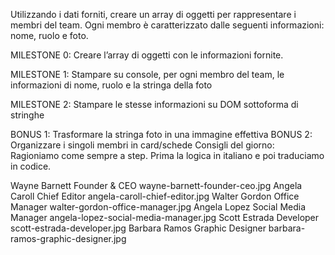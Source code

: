 Utilizzando i dati forniti, creare un array di oggetti per rappresentare i membri del team.
Ogni membro è caratterizzato dalle seguenti informazioni: nome, ruolo e foto.

MILESTONE 0:
Creare l’array di oggetti con le informazioni fornite.

MILESTONE 1:
Stampare su console, per ogni membro del team, le informazioni di nome, ruolo e la stringa della foto

MILESTONE 2:
Stampare le stesse informazioni su DOM sottoforma di stringhe


BONUS 1:
Trasformare la stringa foto in una immagine effettiva
BONUS 2:
Organizzare i singoli membri in card/schede
Consigli del giorno:
Ragioniamo come sempre a step. Prima la logica in italiano e poi traduciamo in codice.

Wayne Barnett	Founder & CEO	wayne-barnett-founder-ceo.jpg
Angela Caroll	Chief Editor	angela-caroll-chief-editor.jpg
Walter Gordon	Office Manager	walter-gordon-office-manager.jpg
Angela Lopez	Social Media Manager	angela-lopez-social-media-manager.jpg
Scott Estrada	Developer	scott-estrada-developer.jpg
Barbara Ramos	Graphic Designer	barbara-ramos-graphic-designer.jpg